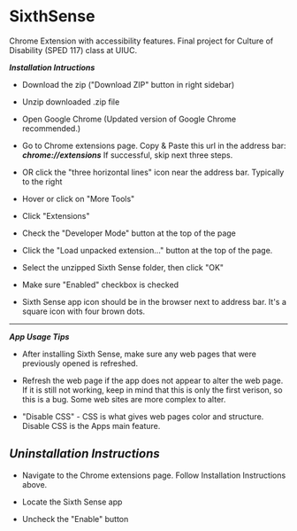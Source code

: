 SixthSense
==========

Chrome Extension with accessibility features. Final project for Culture of Disability (SPED 117) class at UIUC.


***Installation Intructions***


*  Download the zip ("Download ZIP" button in right sidebar)

*  Unzip downloaded .zip file

*  Open Google Chrome (Updated version of Google Chrome recommended.)

*  Go to Chrome extensions page. Copy & Paste this url in the address bar: ***chrome://extensions*** 
If successful, skip next three steps.

*  OR click the "three horizontal lines" icon near the address bar. Typically to the right

*  Hover or click on "More Tools"

*  Click "Extensions"

*  Check the "Developer Mode" button at the top of the page

*  Click the "Load unpacked extension..." button at the top of the page.

*  Select the unzipped Sixth Sense folder, then click "OK"

*  Make sure "Enabled" checkbox is checked

*  Sixth Sense app icon should be in the browser next to address bar. It's a square icon with four brown dots.

---------------------------------------


***App Usage Tips***


*  After installing Sixth Sense, make sure any web pages that were previously opened is refreshed.

*  Refresh the web page if the app does not appear to alter the web page. If it is still not working, keep in mind that this is only the first verison, so this is a bug. Some web sites are more complex to alter.

*  "Disable CSS" - CSS is what gives web pages color and structure. Disable CSS is the Apps main feature.





***Uninstallation Instructions***
----------------------------------

* Navigate to the Chrome extensions page. Follow Installation Instructions above.

* Locate the Sixth Sense app

* Uncheck the "Enable" button 